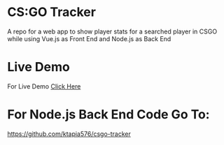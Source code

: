 # CS:GO Tracker
A repo for a web app to show player stats for a searched player in CSGO while using Vue.js as Front End and Node.js as Back End

# Live Demo
For Live Demo [Click Here](https://csgotracker.kevintapia.com/)

# For Node.js Back End Code Go To:
https://github.com/ktapia576/csgo-tracker

